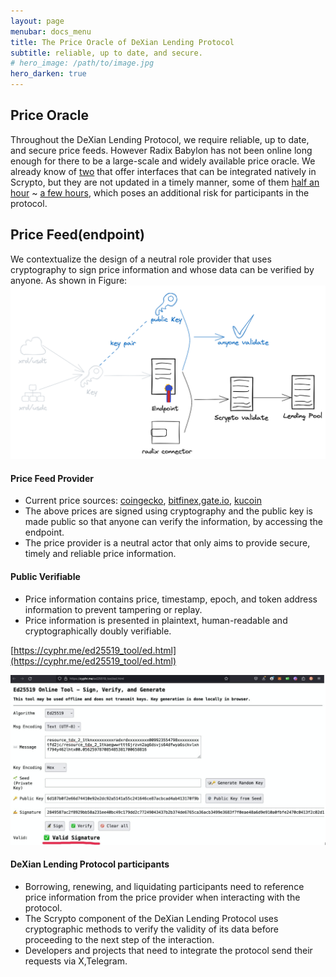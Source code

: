 ```yaml
---
layout: page
menubar: docs_menu
title: The Price Oracle of DeXian Lending Protocol
subtitle: reliable, up to date, and secure.
# hero_image: /path/to/image.jpg
hero_darken: true
---
```

## Price Oracle

Throughout the DeXian Lending Protocol, we require reliable, up to date, and secure price feeds. However Radix Babylon has not been online long enough for there to be a large-scale and widely available price oracle. We already know of [two](https://twitter.com/jimmyhumania/status/1725867423566299605) that offer interfaces that can be integrated natively in Scrypto, but they are not updated in a timely manner, some of them [half an hour](https://dashboard.radixdlt.com/component/component_rdx1czqqs4t8f62jeyp47ctyqwmtk3vnf9sffnqd9lu7tgtgtvshj6x9lp/recent-transactions) ~ [a few hours](https://dashboard.radixdlt.com/component/component_rdx1czqqs4t8f62jeyp47ctyqwmtk3vnf9sffnqd9lu7tgtgtvshj6x9lp/recent-transactions), which poses an additional risk for participants in the protocol.

## Price Feed(endpoint)
We contextualize the design of a neutral role provider that uses cryptography to sign price information and whose data can be verified by anyone. As shown in Figure:
![price oracle](/assets/images/lending_protocol_price_oracle.png)

#### Price Feed Provider
* Current price sources: [coingecko](https://www.coingecko.com/en/coins/radix), [bitfinex](https://trading.bitfinex.com/t/XRD:USD),[gate.io](https://www.gate.io/zh/trade/XRD_USDT), [kucoin](https://www.kucoin.com/trade/XRD-USDT)
* The above prices are signed using cryptography and the public key is made public so that anyone can verify the information, by accessing the endpoint.
* The price provider is a neutral actor that only aims to provide secure, timely and reliable price information.

#### Public Verifiable
* Price information contains price, timestamp, epoch, and token address information to prevent tampering or replay.
* Price information is presented in plaintext, human-readable and cryptographically doubly verifiable.

[https://cyphr.me/ed25519_tool/ed.html](https://cyphr.me/ed25519_tool/ed.html)

![ed25519 verify](/assets/images/ed25519_verify.png)

#### DeXian Lending Protocol participants
* Borrowing, renewing, and liquidating participants need to reference price information from the price provider when interacting with the protocol.
* The Scrypto component of the DeXian Lending Protocol uses cryptographic methods to verify the validity of its data before proceeding to the next step of the interaction.
* Developers and projects that need to integrate the protocol send their requests via X,Telegram.






